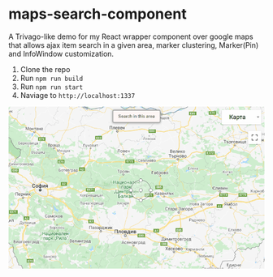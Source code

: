 # maps-search-component
A Trivago-like demo for my React wrapper component over google maps that allows ajax item search in a given area, marker clustering, Marker(Pin) and InfoWindow customization.

1. Clone the repo
2. Run `npm run build`
3. Run `npm run start`
4. Naviage to `http://localhost:1337`

![Demo GIF](/map-search-demo.gif "example demo gif")
